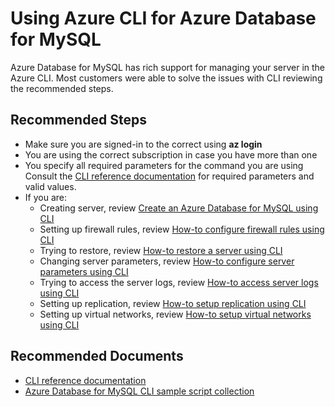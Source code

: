 <properties
    pageTitle="Design, Development, and APIs for MySQL - CLI"
    description="Design, Development, and APIs for MySQL - CLI"
    service="microsoft.dbformysql"
    resource="servers"
    authors="jan-eng"
    ms.author="janeng"
    displayOrder="310"
    selfHelpType="resource"
    supportTopicIds="32640047"
    resourceTags="servers, databases"
    productPesIds="16221"
    cloudEnvironments="public"
    articleId="0f4e6418-9420-4958-9bf6-013ec38d1206"
/>

# Using Azure CLI for Azure Database for MySQL

Azure Database for MySQL has rich support for managing your server in the Azure CLI. Most customers were able to solve the issues with CLI reviewing the recommended steps.

## **Recommended Steps**

* Make sure you are signed-in to the correct using **az login**
* You are using the correct subscription in case you have more than one
* You specify all required parameters for the command you are using Consult the [CLI reference documentation](https://docs.microsoft.com/cli/azure/mysql?view=azure-cli-latest) for required parameters and valid values.
* If you are:
  * Creating server, review [Create an Azure Database for MySQL using CLI](https://docs.microsoft.com/azure/mysql/quickstart-create-mysql-server-database-using-azure-cli)
  * Setting up firewall rules, review [How-to configure firewall rules using CLI](https://docs.microsoft.com/azure/mysql/howto-manage-firewall-using-cli)
  * Trying to restore, review [How-to restore a server using CLI](https://docs.microsoft.com/azure/mysql/howto-restore-server-cli)
  * Changing server parameters, review [How-to configure server parameters using CLI](https://docs.microsoft.com/azure/mysql/howto-configure-server-parameters-using-cli)
  * Trying to access the server logs, review [How-to access server logs using CLI](https://docs.microsoft.com/azure/mysql/howto-configure-server-logs-in-cli)
  * Setting up replication, review [How-to setup replication using CLI](https://docs.microsoft.com/azure/mysql/howto-read-replicas-cli)
  * Setting up virtual networks, review [How-to setup virtual networks using CLI](https://docs.microsoft.com/azure/mysql/howto-manage-vnet-using-cli)

## **Recommended Documents**

* [CLI reference documentation](https://docs.microsoft.com/cli/azure/mysql?view=azure-cli-latest)<br>
* [Azure Database for MySQL CLI sample script collection](https://docs.microsoft.com/azure/mysql/sample-scripts-azure-cli)
